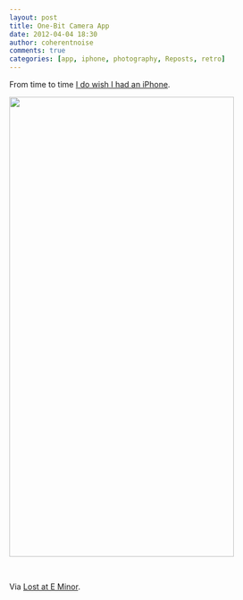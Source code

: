 ```yaml
---
layout: post
title: One-Bit Camera App
date: 2012-04-04 18:30
author: coherentnoise
comments: true
categories: [app, iphone, photography, Reposts, retro]
---
```

From time to time <a title="1-BIT CAMERA" href="http://lindecrantz.com/onebitcamera/" target="_blank">I do wish I had an iPhone</a>.

<a href="http://lindecrantz.com/onebitcamera/"><img class="aligncenter size-full wp-image-561" title="onebitcamera" src="http://squishyrobot.files.wordpress.com/2012/04/onebitcamera1.png" alt="" width="402" height="824" /></a>

&nbsp;

Via <a title="1-Bit Camera for Your iPhone at LAEM" href="http://www.lostateminor.com/2012/04/04/1-bit-camera-for-your-iphone/" target="_blank">Lost at E Minor</a>.
